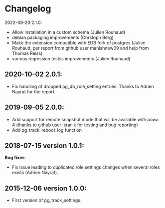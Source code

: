 Changelog
=========

2022-09-20 2.1.0:

- Allow installation in a custom schema (Julien Rouhaud)
- debian packaging improvements (Chrstoph Berg)
- Make the extension compatible with EDB fork of postgres (Julien Rouhaud, per
  report from github user manishnew09 and help from Thomas Reiss)
- various regression testss improvements (Julien Rouhaud)

2020-10-02 2.0.1:
------------------

  - Fix handling of dropped pg_db_role_setting entries.  Thanks to Adrien
    Nayrat for the report.

2019-09-05 2.0.0:
------------------

  - Add support for remote snapshot mode that will be available with powa 4
    (thanks to github user Ikrar-k for testing and bug reporting)
  - Add pg_track_reboot_log function

2018-07-15 version 1.0.1:
-------------------------

**Bug fixes**:

  - Fix issue leading to duplicated role settings changes when several
    roles exists (Adrien Nayrat).

2015-12-06 version 1.0.0:
-------------------------

  - First version of pg_track_settings.
